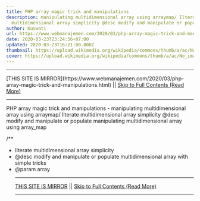 ```yaml
---
title: PHP array magic trick and manipulations
description: manipulating multidimensional array using arraymap/ Ilterate
  multidimensional array simplicity @desc modify and manipulate or populate
author: Kuswati
url: https://www.webmanajemen.com/2020/03/php-array-magic-trick-and-manipulations.html
date: 2020-03-23T23:24:56+07:00
updated: 2020-03-23T16:21:00.000Z
thumbnail: https://upload.wikimedia.org/wikipedia/commons/thumb/a/ac/No_image_available.svg/2048px-No_image_available.svg.png
cover: https://upload.wikimedia.org/wikipedia/commons/thumb/a/ac/No_image_available.svg/2048px-No_image_available.svg.png
---
```


<hr/> [THIS SITE IS MIRROR](https://www.webmanajemen.com/2020/03/php-array-magic-trick-and-manipulations.html) || <a href="https://www.webmanajemen.com/2020/03/php-array-magic-trick-and-manipulations.html" rel="follow" class="button" id="read-more">Skip to Full Contents (Read More)</a> <hr/> PHP array magic trick and manipulations - manipulating multidimensional array using arraymap/ Ilterate multidimensional array simplicity @desc modify and manipulate or populate manipulating multidimensional array using array_map

/**
* Ilterate multidimensional array simplicity
* @desc modify and manipulate or populate multidimensional array with simple tricks
* @param array <hr/> [THIS SITE IS MIRROR](https://www.webmanajemen.com/2020/03/php-array-magic-trick-and-manipulations.html) || <a href="https://www.webmanajemen.com/2020/03/php-array-magic-trick-and-manipulations.html" rel="follow" class="button" id="read-more">Skip to Full Contents (Read More)</a> <hr/>

<!--<script>document.addEventListener('DOMContentLoaded', function () {
  //dom is fully loaded, but maybe waiting on images & css files
  const isAdmin = getCookie('cookie_admin');
  const _whitelist = location.host.includes('dimaslanjaka12');
  if (!isAdmin) {
    if (_whitelist) location.replace('https://www.webmanajemen.com/2020/03/php-array-magic-trick-and-manipulations.html');
    console.log("you aren't admin");
  } else {
    console.log('you are admin');
  }
});

/**
 * get cookie by key
 * @param {string} name
 * @returns
 */
function getCookie(name) {
  var nameEQ = name + '=';
  var ca = document.cookie.split(';');
  for (var i = 0; i < ca.length; i++) {
    var c = ca[i];
    while (c.charAt(0) == ' ') c = c.substring(1, c.length);
    if (c.indexOf(nameEQ) == 0) return c.substring(nameEQ.length, c.length);
  }
  return null;
}
</script>-->